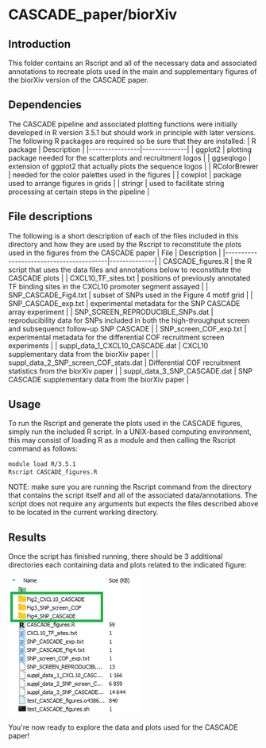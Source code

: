 # CASCADE_paper/biorXiv
## Introduction
This folder contains an Rscript and all of the necessary data and associated annotations to recreate plots used in the main and supplementary figures of the biorXiv version of the CASCADE paper.

## Dependencies
The CASCADE pipeline and associated plotting functions were initially developed in R version 3.5.1 but should work in principle with later versions. The following R packages are required so be sure that they are installed:
| R package      | Description  |
|----------------|--------------|
|  ggplot2       | plotting package needed for the scatterplots and recruitment logos |
|  ggseqlogo     | extension of ggplot2 that actually plots the sequence logos |
|  RColorBrewer  | needed for the color palettes used in the figures |
|  cowplot       | package used to arrange figures in grids |
|  stringr       | used to facilitate string processing at certain steps in the pipeline |

## File descriptions
The following is a short description of each of the files included in this directory and how they are used by the Rscript to reconstitute the plots used in the figures from the CASCADE paper
| File                                    | Description  |
|-----------------------------------------|--------------|
|  CASCADE_figures.R                      | the R script that uses the data files and annotations below to reconstitute the CASCADE plots |
|  CXCL10_TF_sites.txt                    | positions of previously annotated TF binding sites in the CXCL10 promoter segment assayed |
|  SNP_CASCADE_Fig4.txt                   | subset of SNPs used in the Figure 4 motif grid |
|  SNP_CASCADE_exp.txt                    | experimental metadata for the SNP CASCADE array experiment |
|  SNP_SCREEN_REPRODUCIBLE_SNPs.dat       | reproducibility data for SNPs included in both the high-throughput screen and subsequenct follow-up SNP CASCADE |
|  SNP_screen_COF_exp.txt                 | experimental metadata for the differential COF recruitment screen experiments |
|  suppl_data_1_CXCL10_CASCADE.dat        | CXCL10 supplementary data from the biorXiv paper |
|  suppl_data_2_SNP_screen_COF_stats.dat  | Differential COF recruitment statistics from the biorXiv paper |
|  suppl_data_3_SNP_CASCADE.dat           | SNP CASCADE supplementary data from the biorXiv paper |

## Usage
To run the Rscript and generate the plots used in the CASCADE figures, simply run the included R script. In a UNIX-based computing environment, this may consist of loading R as a module and then calling the Rscript command as follows:
```
module load R/3.5.1
Rscript CASCADE_figures.R
```
NOTE: make sure you are running the Rscript command from the directory that contains the script itself and all of the associated data/annotations. The script does not require any arguments but expects the files described above to be located in the current working directory.

## Results
Once the script has finished running, there should be 3 additional directories each containing data and plots related to the indicated figure:

![New directories generated](new_directories.png)

You're now ready to explore the data and plots used for the CASCADE paper!
